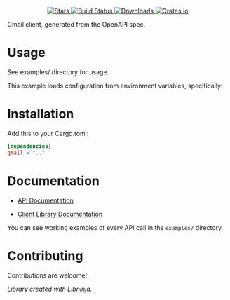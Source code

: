 <div id="top"></div>

<p align="center">
    <a href="https://github.com/libninjacom/gmail-rs/stargazers">
        <img src="https://img.shields.io/github/stars/libninjacom/gmail-rs.svg?style=flat-square" alt="Stars" />
    </a>
    <a href="https://github.com/libninjacom/gmail-rs/actions">
        <img src="https://img.shields.io/github/actions/workflow/status/libninjacom/gmail-rs/ci.yaml?style=flat-square" alt="Build Status" />
    </a>
    
<a href="https://crates.io/crates/gmail">
    <img src="https://img.shields.io/crates/d/gmail?style=flat-square" alt="Downloads" />
</a>
<a href="https://crates.io/crates/gmail">
    <img src="https://img.shields.io/crates/v/gmail?style=flat-square" alt="Crates.io" />
</a>

</p>

Gmail client, generated from the OpenAPI spec.

# Usage

See examples/ directory for usage.

This example loads configuration from environment variables, specifically:



# Installation

Add this to your Cargo.toml:

```toml
[dependencies]
gmail = ".."
```


# Documentation


* [API Documentation](https://developers.google.com/gmail/api/)


* [Client Library Documentation](https://docs.rs/gmail)


You can see working examples of every API call in the `examples/` directory.

# Contributing

Contributions are welcome!

*Library created with [Libninja](https://www.libninja.com).*
